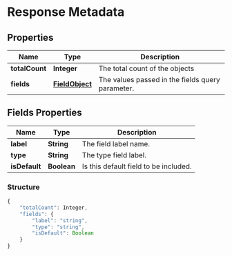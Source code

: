 # Response Metadata

## Properties

Name | Type | Description
------------ | ------------- | ------------- 
**totalCount** | **Integer** | The total count of the objects
**fields** | [**FieldObject**](#fields-properties) | The values passed in the fields query parameter.

## Fields Properties
Name | Type | Description
------------ | ------------- | ------------- 
**label** | **String** | The field label name.
**type** | **String** | The type field label.
**isDefault** | **Boolean** | Is this default field to be included.

### Structure
```javascript
{
    "totalCount": Integer,
    "fields": {
        "label": "string",
        "type": "string",
        "isDefault": Boolean
    }
}
```
